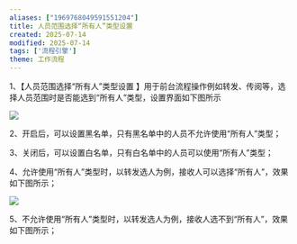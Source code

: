 ```yaml
---
aliases: ["1969768049591551204"]
title: 人员范围选择“所有人”类型设置
created: 2025-07-14
modified: 2025-07-14
tags: ['流程引擎']
theme: 工作流程
---
```


1、【人员范围选择“所有人”类型设置 】用于前台流程操作例如转发、传阅等，选择人员范围时是否能选到“所有人”类型，设置界面如下图所示

![](https://myhelpdoc.oss-cn-heyuan.aliyuncs.com/mdimages/2b22f97a026ee573ee38194629c4bce4.jpg)

2、开启后，可以设置黑名单，只有黑名单中的人员不允许使用“所有人”类型；

3、关闭后，可以设置白名单，只有白名单中的人员可以使用“所有人”类型；

4、允许使用“所有人”类型时，以转发选人为例，接收人可以选择“所有人”，效果如下图所示；

![](https://myhelpdoc.oss-cn-heyuan.aliyuncs.com/mdimages/422f09d3cc1183a131ebdc070f6cabf9.jpg)

5、不允许使用“所有人”类型时，以转发选人为例，接收人选不到“所有人”，效果如下图所示；

